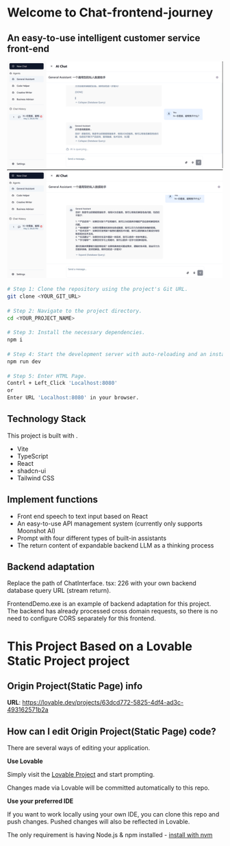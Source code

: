 
# Welcome to Chat-frontend-journey

## An easy-to-use intelligent customer service front-end

![image2](image2.png)
![image1](image1.png)

```sh
# Step 1: Clone the repository using the project's Git URL.
git clone <YOUR_GIT_URL>

# Step 2: Navigate to the project directory.
cd <YOUR_PROJECT_NAME>

# Step 3: Install the necessary dependencies.
npm i

# Step 4: Start the development server with auto-reloading and an instant preview.
npm run dev

# Step 5: Enter HTML Page.
Contrl + Left_Click 'Localhost:8080'
or
Enter URL 'Localhost:8080' in your browser.
```

## Technology Stack
This project is built with .
- Vite
- TypeScript
- React
- shadcn-ui
- Tailwind CSS

## Implement functions

- Front end speech to text input based on React
- An easy-to-use API management system (currently only supports Moonshot AI)
- Prompt with four different types of built-in assistants
- The return content of expandable backend LLM as a thinking process

## Backend adaptation

Replace the path of ChatInterface. tsx: 226 with your own backend database query URL (stream return).

FrontendDemo.exe is an example of backend adaptation for this project. The backend has already processed cross domain requests, so there is no need to configure CORS separately for this frontend.

# This Project Based on a Lovable Static Project project 

## Origin Project(Static Page) info

**URL**: https://lovable.dev/projects/63dcd772-5825-4df4-ad3c-493162571b2a

## How can I edit Origin Project(Static Page) code?

There are several ways of editing your application.

**Use Lovable**

Simply visit the [Lovable Project](https://lovable.dev/projects/63dcd772-5825-4df4-ad3c-493162571b2a) and start prompting.

Changes made via Lovable will be committed automatically to this repo.

**Use your preferred IDE**

If you want to work locally using your own IDE, you can clone this repo and push changes. Pushed changes will also be reflected in Lovable.

The only requirement is having Node.js & npm installed - [install with nvm](https://github.com/nvm-sh/nvm#installing-and-updating)
